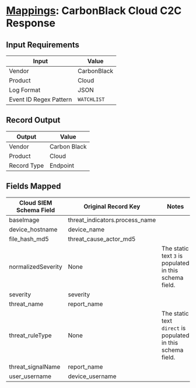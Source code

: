 # [Mappings](README.md): CarbonBlack Cloud C2C Response

## Input Requirements

|Input|Value|
|-----|-----|
|Vendor|CarbonBlack|
|Product|Cloud|
|Log Format|JSON|
|Event ID Regex Pattern|`WATCHLIST`|

## Record Output

|Output|Value|
|------|-----|
|Vendor|Carbon Black|
|Product|Cloud|
|Record Type|Endpoint|

## Fields Mapped

|Cloud SIEM Schema Field|Original Record Key|Notes|
|-----------------------|-------------------|-----|
|baseImage|threat_indicators.process_name||
|device_hostname|device_name||
|file_hash_md5|threat_cause_actor_md5||
|normalizedSeverity|None|The static text `3` is populated in this schema field.|
|severity|severity||
|threat_name|report_name||
|threat_ruleType|None|The static text `direct` is populated in this schema field.|
|threat_signalName|report_name||
|user_username|device_username||

